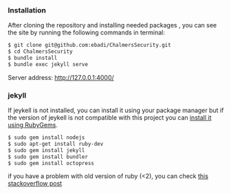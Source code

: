 ### Installation

After cloning the repository and installing needed packages , you can see the site by running the following commands in terminal:

```sh
$ git clone git@github.com:ebadi/ChalmersSecurity.git
$ cd ChalmersSecurity
$ bundle install
$ bundle exec jekyll serve
```
Server address: http://127.0.0.1:4000/

### jekyll
If jeykell is not installed, you can install it using your package manager but if the version of jeykell is not compatible with this project you can [install it using RubyGems][jekyll-install].
```sh
$ sudo gem install nodejs
$ sudo apt-get install ruby-dev
$ sudo gem install jekyll
$ sudo gem install bundler
$ sudo gem install octopress
```
if you have a problem with old version of ruby (<2), you can check [this stackoverflow post][ruby2-install]

   [jekyll-install]: <https://jekyllrb.com/docs/installation/>
   [ruby2-install]: <http://stackoverflow.com/questions/16222738/how-do-i-install-ruby-2-0-0-correctly-on-ubuntu-12-04>